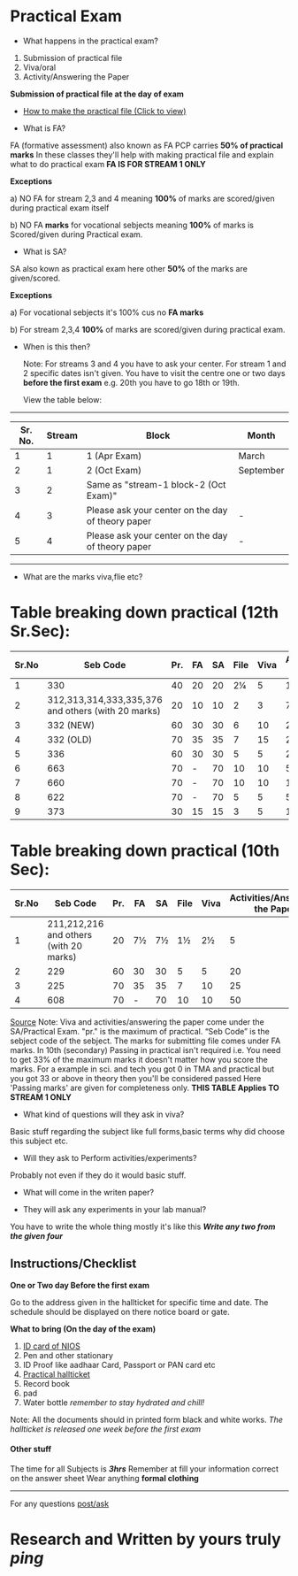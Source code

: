 # Practical Exam

- What happens in the practical exam?

1. Submission of practical file
2. Viva/oral
3. Activity/Answering the Paper

**Submission of practical file at the day of exam**

- [How to make the practical file (Click to view)](https://nios-students.pages.dev/wiki/howto-rec-book)

- What is FA?

FA (formative assessment) also known as FA PCP carries **50% of practical marks** In these classes they'll help with making practical file and explain what to do practical exam **FA IS FOR STREAM 1 ONLY**

**Exceptions**

a) NO FA for stream 2,3 and 4 meaning **100%** of marks are scored/given during practical exam itself

b) NO FA **marks** for vocational sebjects meaning **100%** of marks is Scored/given during Practical exam.

- What is SA?
  
SA also kown as practical exam here other **50%** of the marks are given/scored.

**Exceptions**

a) For vocational sebjects it's 100% cus no **FA marks**

b) For stream 2,3,4 **100%** of marks are scored/given during practical exam.

- When is this then?
  
  Note: For streams 3 and 4 you have to ask your center. For stream 1 and 2 specific dates isn't given. You have to visit the centre one or two days **before the first exam** e.g. 20th you have to go 18th or 19th.

  View the table below:

---

| Sr. No. | Stream | Block                                             | Month     |
| ------- | ------ | ------------------------------------------------- | --------- |
| 1       | 1      | 1 (Apr Exam)                                      | March     |
| 2       | 1      | 2 (Oct Exam)                                      | September |
| 3       | 2      | Same as "stream-1 block-2 (Oct Exam)"             |          |
| 4       | 3      | Please ask your center on the day of theory paper |     -      |
| 5       | 4      | Please ask your center on the day of theory paper |      -     |

---

- What are the marks viva,flie etc?

# Table breaking down practical (12th Sr.Sec):

| Sr.No | Seb Code                                           | Pr. | FA | SA | File | Viva | Activities/Answering the Paper | Passing Marks |
| ----- | -------------------------------------------------- | --- | -- | -- | ---- | ---- | ------------------------------ | ------------- |
| 1     | 330                                                | 40  | 20 | 20 | 2¼  | 5    | 15                             | 13            |
| 2     | 312,313,314,333,335,376 and others (with 20 marks) | 20  | 10 | 10 | 2    | 3    | 7                              | 7             |
| 3     | 332 (NEW)                                          | 60  | 30 | 30 | 6    | 10   | 20                             | 19            |
| 4     | 332 (OLD)                                          | 70  | 35 | 35 | 7    | 15   | 20                             | 23            |
| 5     | 336                                                | 60  | 30 | 30 | 5    | 5    | 25                             | 19            |
| 6     | 663                                                | 70  | -  | 70 | 10   | 10   | 50                             | 23            |
| 7     | 660                                                | 70  | -  | 70 | 10   | 10   | 10                             | 23            |
| 8     | 622                                                | 70  | -  | 70 | 5    | 5    | 5                              | 23            |
| 9     | 373                                                | 30  | 15 | 15 | 3    | 5    | 10                             | 9             |

# Table breaking down practical (10th Sec):

| Sr.No | Seb Code               | Pr. | FA  | SA  | File | Viva | Activities/Answering the Paper | Passing Marks |
| ----- | ---------------------- | --- | --- | --- | ---- | ---- | ------------------------------ | ------------- |
| 1     | 211,212,216 and others (with 20 marks)  | 20  | 7½ | 7½ | 1½  | 2½  | 5                              | 4             |
| 2     | 229                    | 60  | 30  | 30  | 5    | 5    | 20                             | 19            |
| 3     | 225                    | 70  | 35  | 35  | 7    | 10   | 25                             | 23            |
| 4     | 608                    | 70  | -   | 70  | 10   | 10   | 50                             | 23            |

[Source](https://nios.ac.in/media/documents/notification/yr2024/Exam/PG_2024.pdf)
Note: Viva and activities/answering the paper come under the SA/Practical Exam. "pr." is the maximum of practical. “Seb Code” is the sebject code of the sebject. The marks for submitting file comes under FA marks. In 10th  (secondary) Passing in practical isn't required i.e. You need to get 33% of the maximum marks it doesn't matter how you score the marks. For a example in sci. and tech you got 0 in TMA and practical but you got 33 or above in theory then you'll be considered passed Here 'Passing marks' are given for completeness only. **THIS TABLE Applies TO STREAM 1 ONLY**

- What kind of questions will they ask in viva?

Basic stuff regarding the subject like full forms,basic terms why did choose this subject etc.

- Will they ask to Perform activities/experiments?

Probably not even if they do it would basic stuff.

- What will come in the writen paper?

- They will ask any experiments in your lab manual?

You have to write the whole thing mostly it's like this ***Write any two from the given four***

## Instructions/Checklist

**One or Two day Before the first exam**

Go to the address given in the hallticket for specific time and date. The schedule should be displayed on there notice board or gate.

**What to bring (On the day of the exam)**
1. [ID card of NIOS](https://sdmis.nios.ac.in/registration/id-card) 
2. Pen and other stationary
3. ID Proof like aadhaar Card, Passport or PAN card etc
4. [Practical hallticket](https://sdmis.nios.ac.in/search/hall-ticket)
5. Record book
6. pad
7. Water bottle *remember to stay hydrated and chill!*

Note: All the documents should in printed form black and white works. *The hallticket is released one week before the first exam*

#### Other stuff
The time for all Subjects is ***3hrs***
Remember at fill your information correct on the answer sheet
Wear anything __formal clothing__

----
For any questions [post/ask](https://www.reddit.com/r/NIOS_Students/submit)

# Research and Written by yours  truly *ping*

